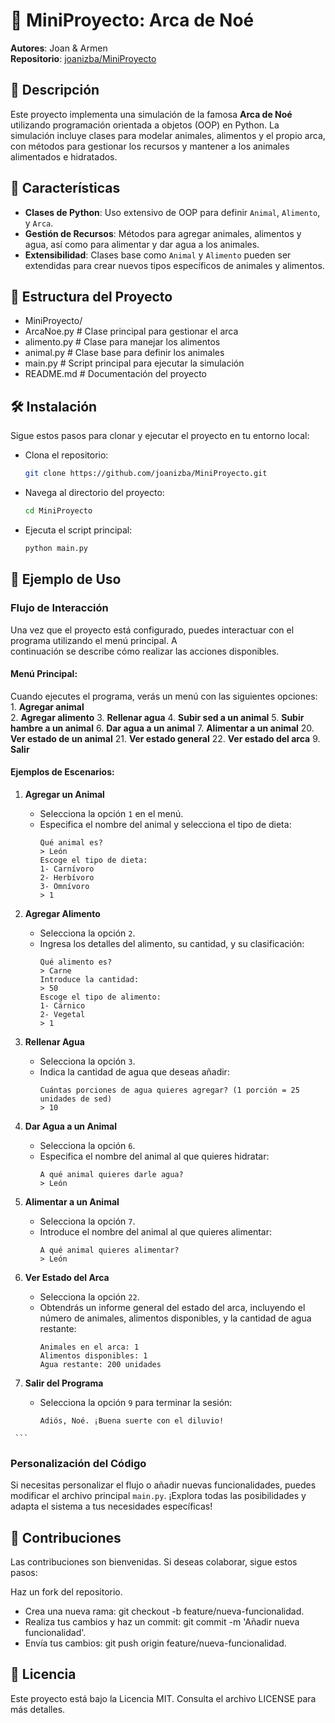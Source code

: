 # 🐾 MiniProyecto: Arca de Noé

**Autores**: Joan & Armen  
**Repositorio**: [joanizba/MiniProyecto](https://github.com/joanizba/MiniProyecto)

## 📖 Descripción

Este proyecto implementa una simulación de la famosa **Arca de Noé** utilizando programación orientada a objetos (OOP) en Python. La simulación incluye clases para modelar animales, alimentos y el propio arca, con métodos para gestionar los recursos y mantener a los animales alimentados e hidratados.

## 🚀 Características

- **Clases de Python**: Uso extensivo de OOP para definir `Animal`, `Alimento`, y `Arca`.
- **Gestión de Recursos**: Métodos para agregar animales, alimentos y agua, así como para alimentar y dar agua a los animales.
- **Extensibilidad**: Clases base como `Animal` y `Alimento` pueden ser extendidas para crear nuevos tipos específicos de animales y alimentos.

## 📂 Estructura del Proyecto

- MiniProyecto/ 
- ArcaNoe.py # Clase principal para gestionar el arca 
- alimento.py # Clase para manejar los alimentos 
- animal.py # Clase base para definir los animales 
- main.py # Script principal para ejecutar la simulación 
- README.md # Documentación del proyecto


## 🛠️ Instalación

Sigue estos pasos para clonar y ejecutar el proyecto en tu entorno local:

- Clona el repositorio:    
   ```bash
   git clone https://github.com/joanizba/MiniProyecto.git
- Navega al directorio del proyecto:
    ```bash
    cd MiniProyecto
- Ejecuta el script principal:
    ```bash
    python main.py

## 🐶 Ejemplo de Uso
   ### Flujo de Interacción
   Una vez que el proyecto está configurado, puedes interactuar con el programa utilizando el menú principal. A       
   continuación se describe cómo realizar las acciones disponibles.
   #### Menú Principal:
   Cuando ejecutes el programa, verás un menú con las siguientes opciones:
      1. **Agregar animal**  
      2. **Agregar alimento** 
      3. **Rellenar agua** 
      4. **Subir sed a un animal** 
      5. **Subir hambre a un animal** 
      6. **Dar agua a un animal** 
      7. **Alimentar a un animal** 
      20. **Ver estado de un animal** 
      21. **Ver estado general** 
      22. **Ver estado del arca** 
      9.  **Salir**

   
#### Ejemplos de Escenarios:

   1. **Agregar un Animal**
      - Selecciona la opción `1` en el menú.
      - Especifica el nombre del animal y selecciona el tipo de dieta:
        ```
        Qué animal es? 
        > León
        Escoge el tipo de dieta:
        1- Carnívoro
        2- Herbívoro
        3- Omnívoro
        > 1
        ```
   
   2. **Agregar Alimento**
      - Selecciona la opción `2`.
      - Ingresa los detalles del alimento, su cantidad, y su clasificación:
        ```
        Qué alimento es? 
        > Carne
        Introduce la cantidad:
        > 50
        Escoge el tipo de alimento:
        1- Cárnico
        2- Vegetal
        > 1
        ```
   
   3. **Rellenar Agua**
      - Selecciona la opción `3`.
      - Indica la cantidad de agua que deseas añadir:
        ```
        Cuántas porciones de agua quieres agregar? (1 porción = 25 unidades de sed)
        > 10
        ```
   
   4. **Dar Agua a un Animal**
      - Selecciona la opción `6`.
      - Especifica el nombre del animal al que quieres hidratar:
        ```
        A qué animal quieres darle agua?
        > León
        ```
   
   5. **Alimentar a un Animal**
      - Selecciona la opción `7`.
      - Introduce el nombre del animal al que quieres alimentar:
        ```
        A qué animal quieres alimentar?
        > León
        ```
   
   6. **Ver Estado del Arca**
      - Selecciona la opción `22`.
      - Obtendrás un informe general del estado del arca, incluyendo el número de animales, alimentos disponibles, y la 
        cantidad de agua restante:
        ```
        Animales en el arca: 1
        Alimentos disponibles: 1
        Agua restante: 200 unidades
        ```
   
   7. **Salir del Programa**
      - Selecciona la opción `9` para terminar la sesión:
        ```
        Adiós, Noé. ¡Buena suerte con el diluvio!
     ```

### Personalización del Código

Si necesitas personalizar el flujo o añadir nuevas funcionalidades, puedes modificar el archivo principal `main.py`. ¡Explora todas las posibilidades y adapta el sistema a tus necesidades específicas!

   
      
## 🌱 Contribuciones
Las contribuciones son bienvenidas. Si deseas colaborar, sigue estos pasos:

Haz un fork del repositorio.
- Crea una nueva rama: git checkout -b feature/nueva-funcionalidad.
- Realiza tus cambios y haz un commit: git commit -m 'Añadir nueva funcionalidad'.
- Envía tus cambios: git push origin feature/nueva-funcionalidad.
## 📝 Licencia
Este proyecto está bajo la Licencia MIT. Consulta el archivo LICENSE para más detalles.

